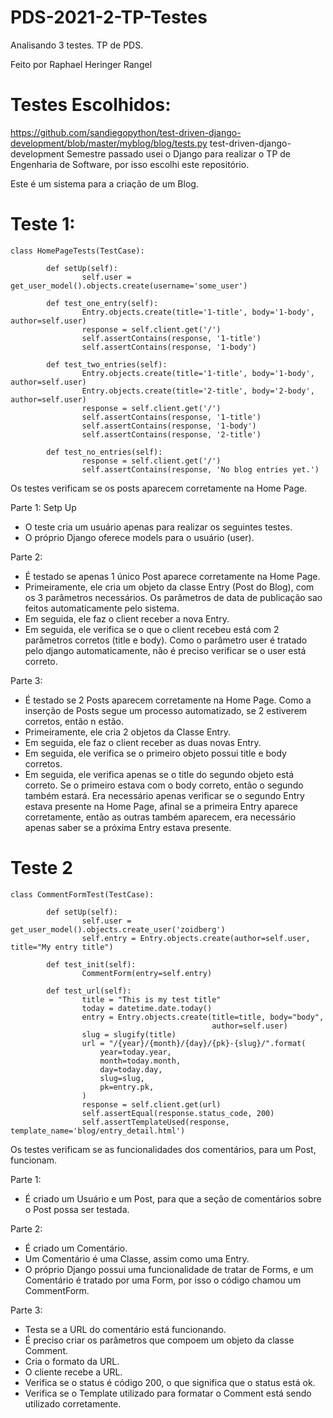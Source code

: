 # PDS-2021-2-TP-Testes
Analisando 3 testes. TP de PDS. 

Feito por Raphael Heringer Rangel

# Testes Escolhidos:
https://github.com/sandiegopython/test-driven-django-development/blob/master/myblog/blog/tests.py
test-driven-django-development
Semestre passado usei o Django para realizar o TP de Engenharia de Software, por isso escolhi este repositório.

Este é um sistema para a criação de um Blog.

# Teste 1:
```
class HomePageTests(TestCase):

        def setUp(self):
                self.user = get_user_model().objects.create(username='some_user')

        def test_one_entry(self):
                Entry.objects.create(title='1-title', body='1-body', author=self.user)
                response = self.client.get('/')
                self.assertContains(response, '1-title')
                self.assertContains(response, '1-body')
                
        def test_two_entries(self):
                Entry.objects.create(title='1-title', body='1-body', author=self.user)
                Entry.objects.create(title='2-title', body='2-body', author=self.user)
                response = self.client.get('/')
                self.assertContains(response, '1-title')
                self.assertContains(response, '1-body')
                self.assertContains(response, '2-title')

        def test_no_entries(self):
                response = self.client.get('/')
                self.assertContains(response, 'No blog entries yet.')
```
Os testes verificam se os posts aparecem corretamente na Home Page.

Parte 1: Setp Up
- O teste cria um usuário apenas para realizar os seguintes testes.
- O próprio Django oferece models para o usuário (user).

Parte 2: 
- É testado se apenas 1 único Post aparece corretamente na Home Page.
- Primeiramente, ele cria um objeto da classe Entry (Post do Blog), com os 3 parâmetros necessários. Os parâmetros de data de publicação sao feitos automaticamente pelo sistema.
- Em seguida, ele faz o client receber a nova Entry.
- Em seguida, ele verifica se o que o client recebeu está com 2 parâmetros corretos (title e body). Como o parâmetro user é tratado pelo django automaticamente, não é preciso verificar se o user está correto.

Parte 3: 
- É testado se 2 Posts aparecem corretamente na Home Page. Como a inserção de Posts segue um processo automatizado, se 2 estiverem corretos, então n estão.
- Primeiramente, ele cria 2 objetos da Classe Entry.
- Em seguida, ele faz o client receber as duas novas Entry.
- Em seguida, ele verifica se o primeiro objeto possui title e body corretos.
- Em seguida, ele verifica apenas se o title do segundo objeto está correto. Se o primeiro estava com o body correto, então o segundo também estará. Era necessário apenas verificar se o segundo Entry estava presente na Home Page, afinal se a primeira Entry aparece corretamente, então as outras também aparecem, era necessário apenas saber se a próxima Entry estava presente.

# Teste 2

``` 
class CommentFormTest(TestCase):

        def setUp(self):
                self.user = get_user_model().objects.create_user('zoidberg')
                self.entry = Entry.objects.create(author=self.user, title="My entry title")
                
        def test_init(self):
                CommentForm(entry=self.entry)

        def test_url(self):
                title = "This is my test title"
                today = datetime.date.today()
                entry = Entry.objects.create(title=title, body="body",
                                             author=self.user)
                slug = slugify(title)
                url = "/{year}/{month}/{day}/{pk}-{slug}/".format(
                    year=today.year,
                    month=today.month,
                    day=today.day,
                    slug=slug,
                    pk=entry.pk,
                )
                response = self.client.get(url)
                self.assertEqual(response.status_code, 200)
                self.assertTemplateUsed(response, template_name='blog/entry_detail.html') 
```
Os testes verificam se as funcionalidades dos comentários, para um Post, funcionam.

Parte 1:
- É criado um Usuário e um Post, para que a seção de comentários sobre o Post possa ser testada.

Parte 2:
- É criado um Comentário.
- Um Comentário é uma Classe, assim como uma Entry.
- O próprio Django possui uma funcionalidade de tratar de Forms, e um Comentário é tratado por uma Form, por isso o código chamou um CommentForm.

Parte 3:
- Testa se a URL do comentário está funcionando.
- É preciso criar os parâmetros que compoem um objeto da classe Comment.
- Cria o formato da URL.
- O cliente recebe a URL.
- Verifica se o status é código 200, o que significa que o status está ok.
- Verifica se o Template utilizado para formatar o Comment está sendo utilizado corretamente.
